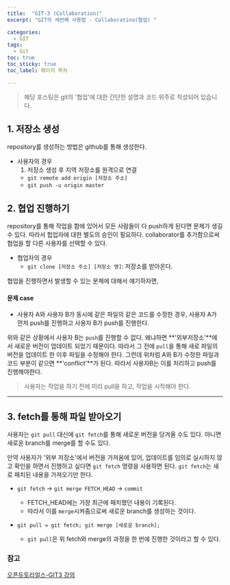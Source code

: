 ```yaml
---
title:  "GIT-3 (Collaboration)"
excerpt: "GIT의 세번째 사용법 - Collaboratino(협업) "

categories:
  - GIT
tags:
  - Git
toc: true
toc_sticky: true
toc_label: 페이지 목차

---
```

 > 해당 포스팅은 git의 '협업'에 대한 간단한 설명과 코드 위주로 작성되어 있습니다.   

## 1. 저장소 생성
repository를 생성하는 방법은 github를 통해 생성한다. 

- 사용자의 경우
  1. 저장소 생성 후 지역 저장소를 원격으로 연결
    - `git remote add origin [저장소 주소]`
    - `git push -u origin master`

## 2. 협업 진행하기
repository를 통해 작업을 함에 있어서 모든 사람들이 다 push하게 된다면 문제가 생길 수 있다. 따라서 헙업자에 대한 별도의 승인이 필요하다. collaborator를 추가함으로써 협업을 할 다른 사용자를 선택할 수 있다. 

  - 협업자의 경우
    - `git clone [저장소 주소] [저장소 명]`: 저장소를 받아온다.

협업을 진행하면서 발생할 수 있는 문제에 대해서 얘기하자면,

#### 문제 case
   - 사용자 A와 사용자 B가 동시에 같은 파일의 같은 코드를 수정한 경우, 사용자 A가 먼저 push를 진행하고 사용자 B가 push를 진행한다.

  위와 같은 상황에서 사용자 B는 `push`를 진행할 수 없다. 왜냐하면 **'외부저장소'**에서 새로운 버전이 업데이트 되었기 때문이다. 따라서 그 전에 `pull`을 통해 새로 파일의 버전을 업데이트 한 이후 파일을 수정해야 한다. 그런데 위처럼 A와 B가 수정한 파일과 코드 부분이 같으면 **'conflict'**가 된다. 따라서 사용자B는 이를 처리하고 push를 진행해야한다.

> 사용자는 작업을 하기 전에 미리 pull을 하고, 작업을 시작해야 한다. 

--------------------
## 3. fetch를 통해 파일 받아오기 
사용자는 `git pull` 대신에 `git fetch`를 통해 새로운 버전을 당겨올 수도 있다. 아니면 새로운 branch를 merge를 할 수도 있다.  

만약 사용자가 '외부 저장소'에서 버전을 가져옴에 있어, 업데이트를 임의로 실시하지 않고 확인을 하면서 진행하고 싶다면 `git fetch` 명령을 사용하면 된다. `git fetch`는 새로 패치된 내용을 가져오기만 한다.


- `git fetch` -> `git merge FETCH_HEAD` -> `commit`
  - FETCH_HEAD에는 가장 최근에 패치했던 내용이 기록된다.
  - 따라서 이를 `merge`시켜줌으로써 새로운 branch를 생성하는 것이다.  

- ```git pull = git fetch; git merge [새로운 branch];```  
  - `git pull`은 위 fetch와 merge의 과정을 한 번에 진행한 것이라고 할 수 있다. 



### 참고
[오픈듀토리얼스-GIT3 강의](https://opentutorials.org/course/3842)